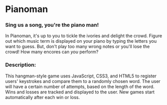 # Pianoman

### Sing us a song, you're the piano man!

In Pianoman, it's up to you to tickle the ivories and delight the crowd. Figure out which music term is displayed on your piano by typing the letters you want to guess. But, don't play too many wrong notes or you'll lose the crowd! How many encores can *you* perform?


### Description: 

This hangman-style game uses JavaScript, CSS3, and HTML5 to register users' keystrokes and compare them to a randomly chosen word. The user will have a certain number of attempts, based on the length of the word. Wins and losses are tracked and displayed to the user. New games start automatically after each win or loss.
